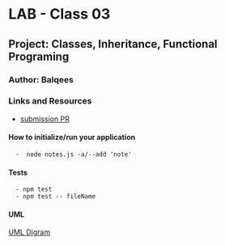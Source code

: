 
# LAB - Class 03

## Project: Classes, Inheritance, Functional Programing 

### Author: Balqees

### Links and Resources

- [submission PR](https://github.com/Balqees-401-advanced-javascript/notes/pull/2)


#### How to initialize/run your application 
      
      -  node notes.js -a/--add 'note'


#### Tests

      - npm test
      - npm test -- fileName
       


#### UML

[UML Digram](class04.png)
